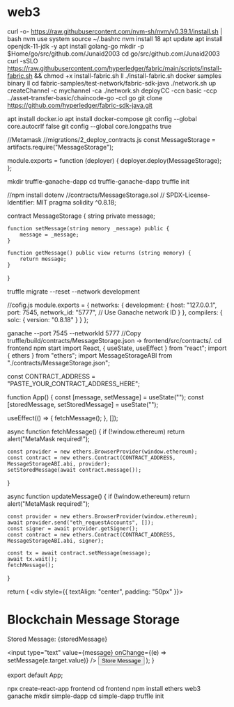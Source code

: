 # web3
curl -o- https://raw.githubusercontent.com/nvm-sh/nvm/v0.39.1/install.sh | bash
nvm use system
source ~/.bashrc
nvm install 18
apt update
apt install openjdk-11-jdk -y
apt install golang-go
mkdir -p $Home/go/src/github.com/Junaid2003
cd go/src/github.com/Junaid2003
curl -sSLO https://raw.githubusercontent.com/hyperledger/fabric/main/scripts/install-fabric.sh && chmod +x install-fabric.sh
ll
./install-fabric.sh docker samples binary
ll
cd fabric-samples/test-network/fabric-sdk-java
./network.sh up createChannel -c mychannel -ca
./network.sh deployCC -ccn basic -ccp ../asset-transfer-basic/chaincode-go -ccl go
git clone https://github.com/hyperledger/fabric-sdk-java.git

apt install docker.io
apt install docker-compose
git config --global core.autocrlf false
git config --global core.longpaths true

//Metamask
//migrations/2_deploy_contracts.js
const MessageStorage = artifacts.require("MessageStorage");

module.exports = function (deployer) {
  deployer.deploy(MessageStorage);
};

mkdir truffle-ganache-dapp
cd truffle-ganache-dapp
truffle init

//npm install dotenv
//contracts/MessageStorage.sol
// SPDX-License-Identifier: MIT
pragma solidity ^0.8.18;

contract MessageStorage {
    string private message;

    function setMessage(string memory _message) public {
        message = _message;
    }

    function getMessage() public view returns (string memory) {
        return message;
    }
}

truffle migrate --reset --network development

//cofig.js
module.exports = {
  networks: {
    development: {
      host: "127.0.0.1",
      port: 7545,
      network_id: "5777", // Use Ganache network ID
    }
  },
  compilers: {
    solc: {
      version: "0.8.18"
    }
  }
};

ganache --port 7545 --networkId 5777
//Copy truffle/build/contracts/MessageStorage.json → frontend/src/contracts/.
cd frontend
npm start
import React, { useState, useEffect } from "react";
import { ethers } from "ethers";
import MessageStorageABI from "./contracts/MessageStorage.json";

const CONTRACT_ADDRESS = "PASTE_YOUR_CONTRACT_ADDRESS_HERE";

function App() {
  const [message, setMessage] = useState("");
  const [storedMessage, setStoredMessage] = useState("");

  useEffect(() => {
    fetchMessage();
  }, []);

  async function fetchMessage() {
    if (!window.ethereum) return alert("MetaMask required!");

    const provider = new ethers.BrowserProvider(window.ethereum);
    const contract = new ethers.Contract(CONTRACT_ADDRESS, MessageStorageABI.abi, provider);
    setStoredMessage(await contract.message());
  }

  async function updateMessage() {
    if (!window.ethereum) return alert("MetaMask required!");

    const provider = new ethers.BrowserProvider(window.ethereum);
    await provider.send("eth_requestAccounts", []);
    const signer = await provider.getSigner();
    const contract = new ethers.Contract(CONTRACT_ADDRESS, MessageStorageABI.abi, signer);

    const tx = await contract.setMessage(message);
    await tx.wait();
    fetchMessage();
  }

  return (
    <div style={{ textAlign: "center", padding: "50px" }}>
      <h1>Blockchain Message Storage</h1>
      <p>Stored Message: {storedMessage}</p>
      <input type="text" value={message} onChange={(e) => setMessage(e.target.value)} />
      <button onClick={updateMessage}>Store Message</button>
    </div>
  );
}

export default App;

npx create-react-app frontend
cd frontend
npm install ethers web3
ganache
mkdir simple-dapp
cd simple-dapp
truffle init




